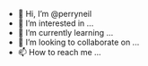 - 👋 Hi, I’m @perryneil
- 👀 I’m interested in ...
- 🌱 I’m currently learning ...
- 💞️ I’m looking to collaborate on ...
- 📫 How to reach me ...

<!---
perryneil/perryneil is a ✨ special ✨ repository because its `README.md` (this file) appears on your GitHub profile.
You can click the Preview link to take a look at your changes.
--->

